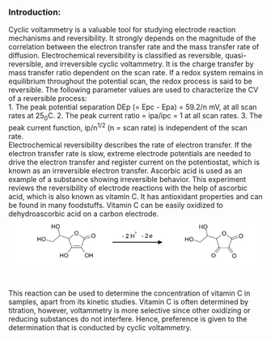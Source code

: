 ### Introduction:
Cyclic voltammetry is a valuable tool for studying electrode reaction mechanisms and reversibility. It strongly depends on the magnitude of the correlation between the electron transfer rate and the mass transfer rate of
diffusion. Electrochemical reversibility is classified as reversible, quasi-reversible, and irreversible cyclic voltammetry. It is the charge transfer by mass transfer ratio dependent on the scan rate. If a redox system 
remains in equilibrium throughout the potential scan, the redox process is said to be reversible. The following parameter values are used to characterize the CV of a reversible process:
<br>
	1.	The peak potential separation DEp (= Epc - Epa) = 59.2/n mV, at all scan rates at 25<sub>0</sub>C.
	2.	The peak current ratio = ipa/ipc = 1 at all scan rates.
    3.  The peak current function, ip/n<sup>1/2</sup> (n = scan rate)  is independent of the scan rate.
	<br>
Electrochemical reversibility describes the rate of electron transfer. If the electron transfer rate is slow, extreme electrode potentials are needed to drive the electron transfer and register current on the potentiostat,
which is known as an irreversible electron transfer. Ascorbic acid is used as an example of a substance showing irreversible behavior. This experiment reviews the reversibility of electrode reactions with the help of ascorbic
acid, which is also known as vitamin C. It has antioxidant properties and can be found in many foodstuffs. Vitamin C can be easily oxidized to dehydroascorbic acid on a carbon electrode.
<br>
![Figure1](images/image1.png)

<br>

This reaction can be used to determine the concentration of vitamin C in samples, apart from its kinetic studies. Vitamin C is often determined by titration, however, voltammetry is more selective since other oxidizing or 
reducing substances do not interfere. Hence, preference is given to the determination that is conducted by cyclic voltammetry.
				